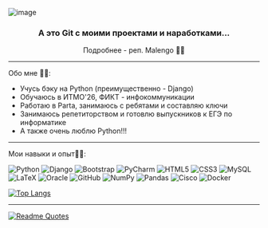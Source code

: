![image](https://github.com/Malenago/Malenago/assets/87613601/7f94dbe0-0914-4727-aae4-bd7fe0d89a5b)


<h3 align="center"> А это Git с моими проектами и наработками...  </h3>
<p align="center">Подробнее - реп. Malengo 🫶🏻 </p>

---

Обо мне 🤲🏻:

- Учусь бэку на Python (преимущественно - Django) 
- Обучаюсь в ИТМО'26, ФИКТ - инфокоммуникации 
- Работаю в Parta, занимаюсь с ребятами и составляю ключи 
- Занимаюсь репетиторством и готовлю выпускников к ЕГЭ по информатике 
- А также очень люблю Python!!! 

---

Мои навыки и опыт🤸🏻:

![Python](https://img.shields.io/badge/python-3670A0?style=for-the-badge&logo=python&logoColor=ffdd54)
![Django](https://img.shields.io/badge/django-%23092E20.svg?style=for-the-badge&logo=django&logoColor=white)
![Bootstrap](https://img.shields.io/badge/bootstrap-%23563D7C.svg?style=for-the-badge&logo=bootstrap&logoColor=white)
![PyCharm](https://img.shields.io/badge/pycharm-143?style=for-the-badge&logo=pycharm&logoColor=black&color=black&labelColor=green)
![HTML5](https://img.shields.io/badge/html5-%23E34F26.svg?style=for-the-badge&logo=html5&logoColor=white)
![CSS3](https://img.shields.io/badge/css3-%231572B6.svg?style=for-the-badge&logo=css3&logoColor=white)
![MySQL](https://img.shields.io/badge/mysql-%2300f.svg?style=for-the-badge&logo=mysql&logoColor=white)
![LaTeX](https://img.shields.io/badge/latex-%23008080.svg?style=for-the-badge&logo=latex&logoColor=white)
![Oracle](https://img.shields.io/badge/Oracle-F80000?style=for-the-badge&logo=oracle&logoColor=white)
![GitHub](https://img.shields.io/badge/github-%23121011.svg?style=for-the-badge&logo=github&logoColor=white)
![NumPy](https://img.shields.io/badge/numpy-%23013243.svg?style=for-the-badge&logo=numpy&logoColor=white)
![Pandas](https://img.shields.io/badge/pandas-%23150458.svg?style=for-the-badge&logo=pandas&logoColor=white)
![Cisco](https://img.shields.io/badge/cisco-%23049fd9.svg?style=for-the-badge&logo=cisco&logoColor=black)
![Docker](https://img.shields.io/badge/docker-%230db7ed.svg?style=for-the-badge&logo=docker&logoColor=white)

[![Top Langs](https://github-readme-stats.vercel.app/api/top-langs/?username=Malenago)](https://github.com/anuraghazra/github-readme-stats)

---

[![Readme Quotes](https://quotes-github-readme.vercel.app/api?type=horizontal&theme=dark)](https://github.com/piyushsuthar/github-readme-quotes)







